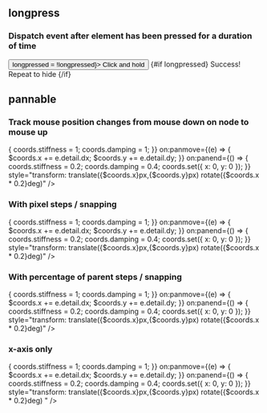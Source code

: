 <script lang="ts">
  import { spring } from 'svelte/motion';

	import Preview from '$lib/components/Preview.svelte';
	import { pannable, longpress } from '$lib/actions/mouse';

  let longpressed = false;

	const coords = spring({ x: 0, y: 0 }, {
		stiffness: 0.2,
		damping: 0.4
	});

	function handlePanEnd(event) {
		coords.stiffness = 0.2;
		coords.damping = 0.4;
		coords.set({ x: 0, y: 0 });
	}

</script>

## longpress

### Dispatch event after element has been pressed for a duration of time

<Preview>
  <button class="border rounded p-2 text-sm hover:bg-black/5" use:longpress={1000} on:longpress={() => longpressed = !longpressed}>
    Click and hold
  </button>
  {#if longpressed}
    <span class="text-xs text-black/50">Success!  Repeat to hide</span>
  {/if}
</Preview>

## pannable

### Track mouse position changes from mouse down on node to mouse up

<Preview>
  <div class="h-40">
    <div class="w-10 h-10 bg-red-500 rounded cursor-move"
      use:pannable
      on:panstart={() => {
        coords.stiffness = 1;
        coords.damping = 1;
      }}
      on:panmove={(e) => {
        $coords.x += e.detail.dx;
        $coords.y += e.detail.dy;
      }}
      on:panend={() => {
        coords.stiffness = 0.2;
        coords.damping = 0.4;
        coords.set({ x: 0, y: 0 });
      }}
      style="transform:
        translate({$coords.x}px,{$coords.y}px)
        rotate({$coords.x * 0.2}deg)"
    />
  </div>
</Preview>

### With pixel steps / snapping

<Preview>
  <div class="h-40">
    <div class="w-10 h-10 bg-red-500 rounded cursor-move"
      use:pannable={{ step: 25 }}
      on:panstart={() => {
        coords.stiffness = 1;
        coords.damping = 1;
      }}
      on:panmove={(e) => {
        $coords.x += e.detail.dx;
        $coords.y += e.detail.dy;
      }}
      on:panend={() => {
        coords.stiffness = 0.2;
        coords.damping = 0.4;
        coords.set({ x: 0, y: 0 });
      }}
      style="transform:
        translate({$coords.x}px,{$coords.y}px)
        rotate({$coords.x * 0.2}deg)"
    />
  </div>
</Preview>

### With percentage of parent steps / snapping

<Preview>
  <div class="h-40">
    <div class="w-10 h-10 bg-red-500 rounded cursor-move"
      use:pannable={{ stepPercent: .10 }}
      on:panstart={() => {
        coords.stiffness = 1;
        coords.damping = 1;
      }}
      on:panmove={(e) => {
        $coords.x += e.detail.dx;
        $coords.y += e.detail.dy;
      }}
      on:panend={() => {
        coords.stiffness = 0.2;
        coords.damping = 0.4;
        coords.set({ x: 0, y: 0 });
      }}
      style="transform:
        translate({$coords.x}px,{$coords.y}px)
        rotate({$coords.x * 0.2}deg)"
    />
  </div>
</Preview>

### x-axis only

<Preview>
  <div class="h-40">
    <div class="w-10 h-10 bg-red-500 rounded cursor-move"
      use:pannable={{ axis: 'x' }}
      on:panstart={() => {
        coords.stiffness = 1;
        coords.damping = 1;
      }}
      on:panmove={(e) => {
        $coords.x += e.detail.dx;
        $coords.y += e.detail.dy;
      }}
      on:panend={() => {
        coords.stiffness = 0.2;
        coords.damping = 0.4;
        coords.set({ x: 0, y: 0 });
      }}
      style="transform:
        translate({$coords.x}px,{$coords.y}px)
        rotate({$coords.x * 0.2}deg)
      "
    />
  </div>
</Preview>
